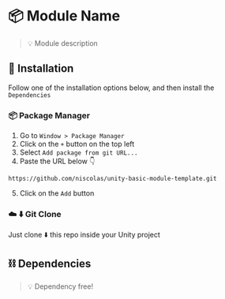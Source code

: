 # :package: Module Name
> :bulb: Module description

## :nut_and_bolt: Installation
Follow one of the installation options below, and then install the `Dependencies`
### :package: Package Manager

1. Go to `Window > Package Manager`
2. Click on the `+` button on the top left
3. Select `Add package from git URL...` 
4. Paste the URL below :point_down:

```
https://github.com/niscolas/unity-basic-module-template.git
```

5. Click on the `Add` button

### :cloud: :arrow_down: Git Clone
Just clone :arrow_down: this repo inside your Unity project

## :chains: Dependencies
> :bulb: Dependency free!
